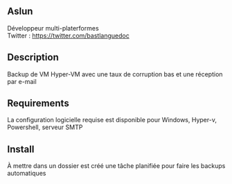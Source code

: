 
## Aslun

Développeur multi-platerformes                         
Twitter : https://twitter.com/bastlanguedoc					   

## Description

Backup de VM Hyper-VM avec une taux de corruption bas et une réception par e-mail

## Requirements

La configuration logicielle requise est disponible pour Windows, Hyper-v, Powershell, serveur SMTP

## Install

À mettre dans un dossier est créé une tâche planifiée pour faire les backups automatiques


